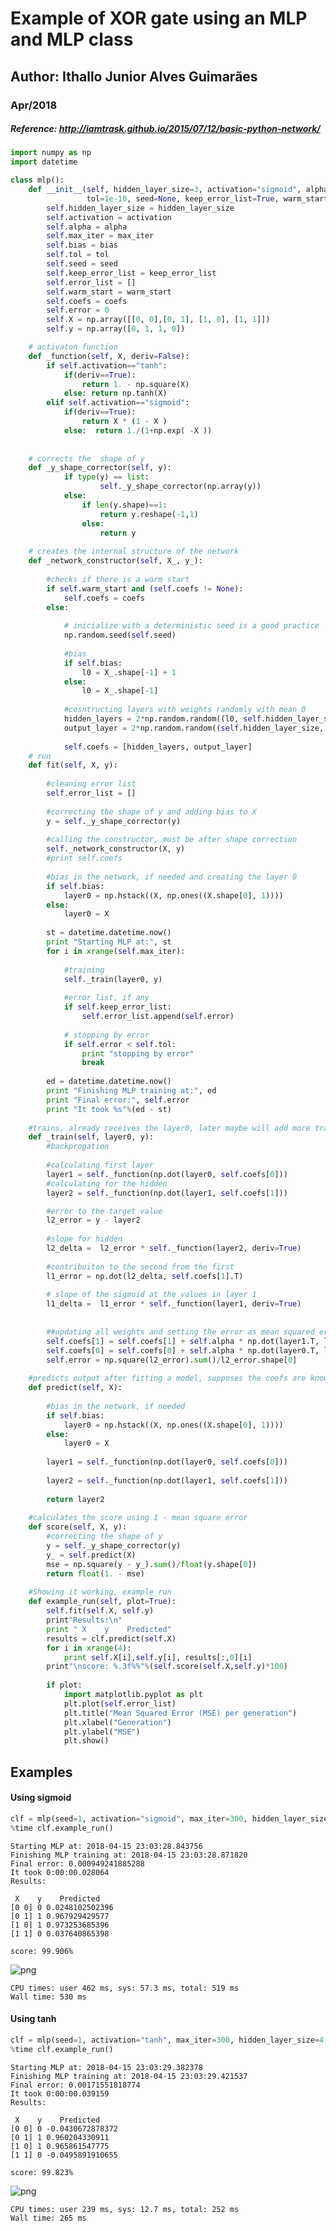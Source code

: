 
# Example of XOR gate using an MLP and MLP class

## Author: Ithallo Junior Alves Guimarães

### Apr/2018

#####  Reference:     <http://iamtrask.github.io/2015/07/12/basic-python-network/>
 


```python
import numpy as np
import datetime
```


```python
class mlp():
    def __init__(self, hidden_layer_size=3, activation="sigmoid", alpha=0.1, max_iter=1000, bias=True,  
                 tol=1e-10, seed=None, keep_error_list=True, warm_start=False, coefs=None):
        self.hidden_layer_size = hidden_layer_size
        self.activation = activation
        self.alpha = alpha
        self.max_iter = max_iter
        self.bias = bias
        self.tol = tol
        self.seed = seed
        self.keep_error_list = keep_error_list
        self.error_list = []
        self.warm_start = warm_start
        self.coefs = coefs
        self.error = 0
        self.X = np.array([[0, 0],[0, 1], [1, 0], [1, 1]])
        self.y = np.array([0, 1, 1, 0])

    # activaton function
    def _function(self, X, deriv=False):
        if self.activation=="tanh":
            if(deriv==True):
                return 1. - np.square(X)
            else: return np.tanh(X)
        elif self.activation=="sigmoid":
            if(deriv==True):
                return X * (1 - X ) 
            else:  return 1./(1+np.exp( -X ))
        
    
    # corrects the  shape of y
    def _y_shape_corrector(self, y):
            if type(y) == list:
                    self._y_shape_corrector(np.array(y))
            else:
                if len(y.shape)==1:
                    return y.reshape(-1,1)
                else:
                    return y
    
    # creates the internal structure of the network
    def _network_constructor(self, X_, y_):
        
        #checks if there is a warm start
        if self.warm_start and (self.coefs != None):
            self.coefs = coefs
        else:
            
            # inicialize with a deterministic seed is a good practice
            np.random.seed(self.seed)
            
            #bias
            if self.bias:
                l0 = X_.shape[-1] + 1
            else:
                l0 = X_.shape[-1]
                
            #cosntructing layers with weights randomly with mean 0
            hidden_layers = 2*np.random.random((l0, self.hidden_layer_size)) - 1.
            output_layer = 2*np.random.random((self.hidden_layer_size, y_.shape[-1])) - 1.
 
            self.coefs = [hidden_layers, output_layer]
    # run
    def fit(self, X, y):
        
        #cleaning error list 
        self.error_list = []
        
        #correcting the shape of y and adding bias to X
        y = self._y_shape_corrector(y)
        
        #calling the constructor, must be after shape correction
        self._network_constructor(X, y)
        #print self.coefs
        
        #bias in the network, if needed and creating the layer 0
        if self.bias:
            layer0 = np.hstack((X, np.ones((X.shape[0], 1))))
        else:
            layer0 = X
       
        st = datetime.datetime.now()
        print "Starting MLP at:", st
        for i in xrange(self.max_iter):
            
            #training
            self._train(layer0, y)
            
            #error list, if any
            if self.keep_error_list:
                self.error_list.append(self.error)
            
            # stopping by error
            if self.error < self.tol:
                print "stopping by error"
                break
            
        ed = datetime.datetime.now()
        print "Finishing MLP training at:", ed
        print "Final error:", self.error
        print "It took %s"%(ed - st) 
        
    #trains, already receives the layer0, later maybe will add more training functions
    def _train(self, layer0, y):
        #backprogation
        
        #calculating first layer
        layer1 = self._function(np.dot(layer0, self.coefs[0]))
        #calculating for the hidden
        layer2 = self._function(np.dot(layer1, self.coefs[1]))

        #error to the target value
        l2_error = y - layer2  
        
        #slope for hidden
        l2_delta =  l2_error * self._function(layer2, deriv=True)
        
        #contribuiton to the second from the first
        l1_error = np.dot(l2_delta, self.coefs[1].T)
        
        # slope of the sigmoid at the values in layer 1
        l1_delta =  l1_error * self._function(layer1, deriv=True)
    
        
        ##updating all weights and setting the error as mean squared error
        self.coefs[1] = self.coefs[1] + self.alpha * np.dot(layer1.T, l2_delta)
        self.coefs[0] = self.coefs[0] + self.alpha * np.dot(layer0.T, l1_delta)
        self.error = np.square(l2_error).sum()/l2_error.shape[0]
    
    #predicts output after fitting a model, supposes the coefs are known    
    def predict(self, X):
        
        #bias in the network, if needed
        if self.bias:
            layer0 = np.hstack((X, np.ones((X.shape[0], 1))))
        else:
            layer0 = X
        
        layer1 = self._function(np.dot(layer0, self.coefs[0]))
        
        layer2 = self._function(np.dot(layer1, self.coefs[1]))      
        
        return layer2
    
    #calculates the score using 1 - mean square error
    def score(self, X, y):     
        #correcting the shape of y
        y = self._y_shape_corrector(y)
        y_ = self.predict(X)
        mse = np.square(y - y_).sum()/float(y.shape[0])
        return float(1. - mse)
    
    #Showing it working, example_run
    def example_run(self, plot=True):
        self.fit(self.X, self.y)
        print"Results:\n"
        print " X    y    Predicted"
        results = clf.predict(self.X)
        for i in xrange(4):
            print self.X[i],self.y[i], results[:,0][i]
        print"\nscore: %.3f%%"%(self.score(self.X,self.y)*100)
        
        if plot:
            import matplotlib.pyplot as plt
            plt.plot(self.error_list)
            plt.title("Mean Squared Error (MSE) per generation")
            plt.xlabel("Generation")
            plt.ylabel("MSE")
            plt.show()
```

## Examples


#### Using sigmoid


```python
clf = mlp(seed=1, activation="sigmoid", max_iter=300, hidden_layer_size=4, alpha=5)
%time clf.example_run()   
```

    Starting MLP at: 2018-04-15 23:03:28.843756
    Finishing MLP training at: 2018-04-15 23:03:28.871820
    Final error: 0.000949241885288
    It took 0:00:00.028064
    Results:
    
     X    y    Predicted
    [0 0] 0 0.0248102502396
    [0 1] 1 0.967929429577
    [1 0] 1 0.973253685396
    [1 1] 0 0.037640865398
    
    score: 99.906%



![png](output_5_1.png)


    CPU times: user 462 ms, sys: 57.3 ms, total: 519 ms
    Wall time: 530 ms


#### Using tanh


```python
clf = mlp(seed=1, activation="tanh", max_iter=300, hidden_layer_size=4, alpha=.4)
%time clf.example_run()   
```

    Starting MLP at: 2018-04-15 23:03:29.382378
    Finishing MLP training at: 2018-04-15 23:03:29.421537
    Final error: 0.00171551818774
    It took 0:00:00.039159
    Results:
    
     X    y    Predicted
    [0 0] 0 -0.0430672878372
    [0 1] 1 0.960204330911
    [1 0] 1 0.965861547775
    [1 1] 0 -0.0495891910655
    
    score: 99.823%



![png](output_7_1.png)


    CPU times: user 239 ms, sys: 12.7 ms, total: 252 ms
    Wall time: 265 ms

